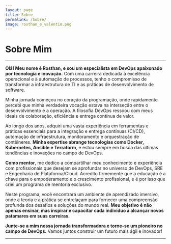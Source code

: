 ```yaml
---
layout: page
title: Sobre
permalink: /Sobre/
image: rosthan_e_valentim.png
---
```



# Sobre Mim

---

**Olá! Meu nome é Rosthan, e sou um especialista em DevOps apaixonado por tecnologia e inovação.** Com uma carreira dedicada à excelência operacional e à automação de processos, tenho o compromisso de transformar a infraestrutura de TI e as práticas de desenvolvimento de software.

Minha jornada começou no coração da programação, onde rapidamente percebi que minha verdadeira vocação estava na interseção entre o desenvolvimento e a operação. A filosofia DevOps ressoou com meus ideais de colaboração, eficiência e entrega contínua de valor.

Ao longo dos anos, adquiri uma vasta experiência em ferramentas e práticas essenciais para a integração e entrega contínuas (CI/CD), automação de infraestrutura, monitoramento e orquestração de contêineres. **Minha expertise abrange tecnologias como Docker, Kubernetes, Ansible e Terraform**, e estou sempre em busca das últimas tendências e inovações no campo de DevOps.

**Como mentor**, me dedico a compartilhar meu conhecimento e experiência com profissionais que desejam se aprofundar no universo de DevOps, SRE e Engenharia de Plataforma/Cloud. Acredito firmemente que a educação é a chave para o empoderamento e o crescimento profissional, e é por isso que criei um programa de mentoria exclusivo.

Neste programa, você encontrará um ambiente de aprendizado imersivo, onde a teoria e a prática se entrelaçam para fornecer uma compreensão profunda dos desafios e soluções do mundo real. **Meu objetivo é não apenas ensinar, mas inspirar e capacitar cada indivíduo a alcançar novos patamares em suas carreiras.**

**Junte-se a mim nessa jornada transformadora e torne-se um pioneiro no campo de DevOps.** Vamos juntos construir um futuro mais ágil e inovador!

---
